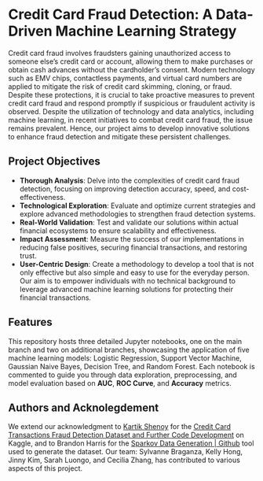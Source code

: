# Credit Card Fraud Detection: A Data-Driven Machine Learning Strategy
Credit card fraud involves fraudsters gaining unauthorized access to someone else’s credit card or account, allowing them to make purchases or obtain cash advances without the cardholder’s consent.
Modern technology such as EMV chips, contactless payments, and virtual card numbers are applied to mitigate the risk of credit card skimming, cloning, or fraud. Despite these protections, it is crucial to take proactive measures to prevent credit card fraud and respond promptly if suspicious or fraudulent activity is observed.
Despite the utilization of technology and data analytics, including machine learning, in recent initiatives to combat credit card fraud, the issue remains prevalent. Hence, our project aims to develop innovative solutions to enhance fraud detection and mitigate these persistent challenges.

## Project Objectives
- **Thorough Analysis**: Delve into the complexities of credit card fraud detection, focusing on improving detection accuracy, speed, and cost-effectiveness.
- **Technological Exploration**: Evaluate and optimize current strategies and explore advanced methodologies to strengthen fraud detection systems.
- **Real-World Validation**: Test and validate our solutions within actual financial ecosystems to ensure scalability and effectiveness.
- **Impact Assessment**: Measure the success of our implementations in reducing false positives, securing financial transactions, and restoring trust.
- **User-Centric Design**: Create a methodology to develop a tool that is not only effective but also simple and easy to use for the everyday person. Our aim is to empower individuals with no technical background to leverage advanced machine learning solutions for protecting their financial transactions.

## Features
This repository hosts three detailed Jupyter notebooks, one on the main branch and two on additional branches, showcasing the application of five machine learning models: Logistic Regression, Support Vector Machine, Gaussian Naive Bayes, Decision Tree, and Random Forest. 
Each notebook is commented to guide you through data exploration, preprocessing, and model evaluation based on **AUC**, **ROC Curve**, and **Accuracy** metrics.

## Authors and Acknolegdement
We extend our acknowledgment to [Kartik Shenoy](https://www.kaggle.com/kartik2112) for the [Credit Card Transactions Fraud Detection Dataset and Further Code Development](https://www.kaggle.com/datasets/kartik2112/fraud-detection/data) on Kaggle, and to Brandon Harris for the [Sparkov Data Generation | Github](https://github.com/namebrandon/Sparkov_Data_Generation) tool used to generate the dataset. 
Our team: Sylvanne Braganza, Kelly Hong, Jinny Kim, Sarah Luongo, and Cecilia Zhang, has contributed to various aspects of this project.
